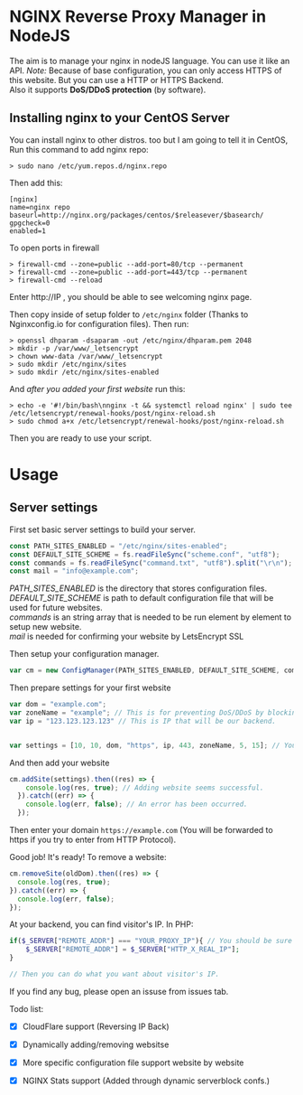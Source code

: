 # NGINX Reverse Proxy Manager in NodeJS
The aim is to manage your nginx in nodeJS language. You can use it like an API. 
_Note:_ Because of base configuration, you can only access HTTPS of this website. But you can use a HTTP or HTTPS Backend.  
Also it supports **DoS/DDoS protection** (by software). 
## Installing nginx to your CentOS Server
You can install nginx to other distros. too but I am going to tell it in CentOS,
Run this command to add nginx repo: 
~~~shell
> sudo nano /etc/yum.repos.d/nginx.repo
~~~
Then add this:
~~~
[nginx]
name=nginx repo
baseurl=http://nginx.org/packages/centos/$releasever/$basearch/
gpgcheck=0
enabled=1
~~~

To open ports in firewall
~~~shell
> firewall-cmd --zone=public --add-port=80/tcp --permanent
> firewall-cmd --zone=public --add-port=443/tcp --permanent
> firewall-cmd --reload
~~~

Enter http://IP , you should be able to see welcoming nginx page.

Then copy inside of setup folder to `/etc/nginx` folder (Thanks to Nginxconfig.io for configuration files). Then run:
~~~shell
> openssl dhparam -dsaparam -out /etc/nginx/dhparam.pem 2048
> mkdir -p /var/www/_letsencrypt
> chown www-data /var/www/_letsencrypt
> sudo mkdir /etc/nginx/sites
> sudo mkdir /etc/nginx/sites-enabled
~~~

And _after you added your first website_ run this:
~~~shell
> echo -e '#!/bin/bash\nnginx -t && systemctl reload nginx' | sudo tee /etc/letsencrypt/renewal-hooks/post/nginx-reload.sh
> sudo chmod a+x /etc/letsencrypt/renewal-hooks/post/nginx-reload.sh
~~~

Then you are ready to use your script.

# Usage
## Server settings
First set basic server settings to build your server.
~~~javascript
const PATH_SITES_ENABLED = "/etc/nginx/sites-enabled";
const DEFAULT_SITE_SCHEME = fs.readFileSync("scheme.conf", "utf8");
const commands = fs.readFileSync("command.txt", "utf8").split("\r\n");
const mail = "info@example.com";
~~~
_PATH_SITES_ENABLED_ is the directory that stores configuration files.   
_DEFAULT_SITE_SCHEME_ is path to default configuration file that will be used for future websites.  
_commands_ is an string array that is needed to be run element by element to setup new website.  
_mail_ is needed for confirming your website by LetsEncrypt SSL  

Then setup your configuration manager.

~~~javascript
var cm = new ConfigManager(PATH_SITES_ENABLED, DEFAULT_SITE_SCHEME, commands, mail);
~~~

Then prepare settings for your first website
~~~javascript
var dom = "example.com";
var zoneName = "example"; // This is for preventing DoS/DDoS by blocking flood. Every domain should have different zoneName(s).
var ip = "123.123.123.123" // This is IP that will be our backend.


var settings = [10, 10, dom, "https", ip, 443, zoneName, 5, 15]; // You can be confused with these values. You will understand them while you are coding (JSDoc). And you can look into scheme.conf then compare the variable names and values.
~~~

And then add your website
 
~~~javascript
cm.addSite(settings).then((res) => {
    console.log(res, true); // Adding website seems successful. 
  }).catch((err) => {
    console.log(err, false); // An error has been occurred.
  });
~~~

Then enter your domain `https://example.com` (You will be forwarded to https if you try to enter from HTTP Protocol).

Good job! It's ready! To remove a website:

~~~javascript
cm.removeSite(oldDom).then((res) => {
  console.log(res, true);
}).catch((err) => {
  console.log(err, false);
});
~~~

At your backend, you can find visitor's IP. In PHP:

~~~php
if($_SERVER["REMOTE_ADDR"] === "YOUR_PROXY_IP"){ // You should be sure that client is requesting through proxy.
    $_SERVER["REMOTE_ADDR"] = $_SERVER["HTTP_X_REAL_IP"];
}

// Then you can do what you want about visitor's IP.
~~~

If you find any bug, please open an issuse from issues tab. 

Todo list:
- [x] CloudFlare support (Reversing IP Back)
- [x] Dynamically adding/removing websitse
- [x] More specific configuration file support website by website
- [x] NGINX Stats support (Added through dynamic serverblock confs.)

